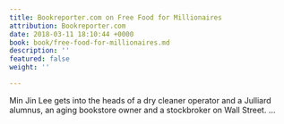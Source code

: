 ```yaml
---
title: Bookreporter.com on Free Food for Millionaires
attribution: Bookreporter.com
date: 2018-03-11 18:10:44 +0000
book: book/free-food-for-millionaires.md
description: ''
featured: false
weight: ''

---
```

Min Jin Lee gets into the heads of a dry cleaner operator and a Julliard alumnus, an aging bookstore owner and a stockbroker on Wall Street. …